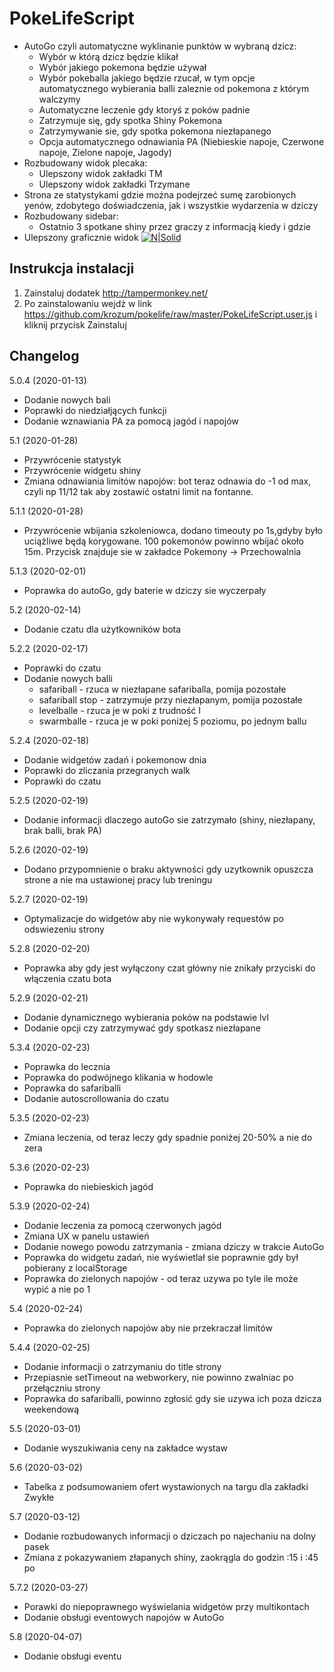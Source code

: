 # PokeLifeScript

* AutoGo czyli automatyczne wyklinanie punktów w wybraną dzicz:
  - Wybór w którą dzicz będzie klikał
  - Wybór jakiego pokemona będzie używał
  - Wybór pokeballa jakiego będzie rzucał, w tym opcje automatycznego wybierania balli zaleznie od pokemona z którym walczymy
  - Automatyczne leczenie gdy ktoryś z poków padnie
  - Zatrzymuje się, gdy spotka Shiny Pokemona
  - Zatrzymywanie sie, gdy spotka pokemona niezłapanego
  - Opcja automatycznego odnawiania PA (Niebieskie napoje, Czerwone napoje, Zielone napoje, Jagody)
* Rozbudowany widok plecaka:
  - Ulepszony widok zakładki TM
  - Ulepszony widok zakładki Trzymane
* Strona ze statystykami gdzie można podejrzeć sumę zarobionych yenów, zdobytego doświadczenia, jak i wszystkie wydarzenia w dziczy  
* Rozbudowany sidebar:
  - Ostatnio 3 spotkane shiny przez graczy z informacją kiedy i gdzie
* Ulepszony graficznie widok
[![N|Solid](https://i.imgur.com/LqM5fs7.png)](https://github.com/krozum/pokelife)

Instrukcja instalacji
---------

1. Zainstaluj dodatek http://tampermonkey.net/
2. Po zainstalowaniu wejdż w link https://github.com/krozum/pokelife/raw/master/PokeLifeScript.user.js i kliknij przycisk Zainstaluj


Changelog
---------
5.0.4 (2020-01-13)
* Dodanie nowych bali
* Poprawki do niedziałjących funkcji
* Dodanie wznawiania PA za pomocą jagód i napojów

5.1 (2020-01-28)
* Przywrócenie statystyk
* Przywrócenie widgetu shiny
* Zmiana odnawiania limitów napojów: bot teraz odnawia do -1 od max, czyli np 11/12 tak aby zostawić ostatni limit na fontanne.

5.1.1 (2020-01-28)
* Przywrócenie wbijania szkoleniowca, dodano timeouty po 1s,gdyby było uciążliwe będą korygowane. 100 pokemonów powinno wbijać około 15m. Przycisk znajduje sie w zakładce Pokemony -> Przechowalnia

5.1.3 (2020-02-01)
* Poprawka do autoGo, gdy baterie w dziczy sie wyczerpały

5.2 (2020-02-14)
* Dodanie czatu dla użytkowników bota

5.2.2 (2020-02-17)
* Poprawki do czatu
* Dodanie nowych balli
  * safariball - rzuca w niezłapane safariballa, pomija pozostałe
  * safariball stop - zatrzymuje przy niezłapanym, pomija pozostałe
  * levelballe - rzuca je w poki z trudność I 
  * swarmballe - rzuca je w poki poniżej 5 poziomu, po jednym ballu
  
5.2.4 (2020-02-18)
* Dodanie widgetów zadań i pokemonow dnia
* Poprawki do zliczania przegranych walk
* Poprawki do czatu

5.2.5 (2020-02-19)
* Dodanie informacji dlaczego autoGo sie zatrzymało (shiny, niezłapany, brak balli, brak PA)

5.2.6 (2020-02-19)
* Dodano przypomnienie o braku aktywności gdy uzytkownik opuszcza strone a nie ma ustawionej pracy lub treningu

5.2.7 (2020-02-19)
* Optymalizacje do widgetów aby nie wykonywały requestów po odswiezeniu strony

5.2.8 (2020-02-20)
* Poprawka aby gdy jest wyłączony czat główny nie znikały przyciski do włączenia czatu bota

5.2.9 (2020-02-21)
* Dodanie dynamicznego wybierania poków na podstawie lvl
* Dodanie opcji czy zatrzymywać gdy spotkasz niezłapane

5.3.4 (2020-02-23)
* Poprawka do lecznia
* Poprawka do podwójnego klikania w hodowle
* Poprawka do safariballi
* Dodanie autoscrollowania do czatu

5.3.5 (2020-02-23)
* Zmiana leczenia, od teraz leczy gdy spadnie poniżej 20-50% a nie do zera

5.3.6 (2020-02-23)
* Poprawka do niebieskich jagód

5.3.9 (2020-02-24)
* Dodanie leczenia za pomocą czerwonych jagód
* Zmiana UX w panelu ustawień
* Dodanie nowego powodu zatrzymania - zmiana dziczy w trakcie AutoGo
* Poprawka do widgetu zadań, nie wyświetlał sie poprawnie gdy był pobierany z localStorage
* Poprawka do zielonych napojów - od teraz uzywa po tyle ile może wypić a nie po 1

5.4 (2020-02-24)
* Poprawka do zielonych napojów aby nie przekraczał limitów

5.4.4 (2020-02-25)
* Dodanie informacji o zatrzymaniu do title strony
* Przepiasnie setTimeout na webworkery, nie powinno zwalniac po przełączniu strony
* Poprawka do safariballi, powinno zgłosić gdy sie uzywa ich poza dzicza weekendową

5.5 (2020-03-01)
* Dodanie wyszukiwania ceny na zakładce wystaw

5.6 (2020-03-02)
* Tabelka z podsumowaniem ofert wystawionych na targu dla zakładki Zwykłe

5.7 (2020-03-12)
* Dodanie rozbudowanych informacji o dziczach po najechaniu na dolny pasek
* Zmiana z pokazywaniem złapanych shiny, zaokrągla do godzin :15 i :45 po

5.7.2 (2020-03-27)
* Porawki do niepoprawnego wyświelania widgetów przy multikontach
* Dodanie obsługi eventowych napojów w AutoGo

5.8 (2020-04-07)
* Dodanie obsługi eventu
